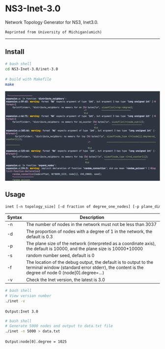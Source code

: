 # NS3-Inet-3.0

Network Topology Generator for NS3, Inet3.0.

`Reprinted from University of Michigan(umich)`

---

## Install

```bash
# bash shell
cd NS3-Inet-3.0/inet-3.0

# build with Makefile
make
```

<img src="./image/make.png" alt="make image">

## Usage

```bash
inet [-n topology_size] [-d fraction of degree_one_nodes] [-p plane_dimension] [-s seed] [-f debug_output] [-V(sersion)]
```

| Syntax | Description                                                                                                                                                       |
| ------ | ----------------------------------------------------------------------------------------------------------------------------------------------------------------- |
| -n     | The number of nodes in the network must not be less than 3037                                                                                                     |
| -d     | The proportion of nodes with a degree of 1 in the network, the default is 0.3                                                                                     |
| -p     | The plane size of the network (interpreted as a coordinate axis), the default is 10000, and the plane size is 10000\*10000                                        |
| -s     | random number seed, default is 0                                                                                                                                  |
| -f     | The location of the debug output, the default is to output to the terminal window (standard error stderr), the content is the degree of node 0 (node[0].degree=…) |
| -v     | Check the Inet version, the latest is 3.0                                                                                                                         |

```bash
# bash shell
# View version number
./inet -v

Output:Inet 3.0
```

```bash
# bash shell
# Generate 5000 nodes and output to data.txt file
./inet -n 5000 > data.txt

Output:node[0].degree = 1025
```
